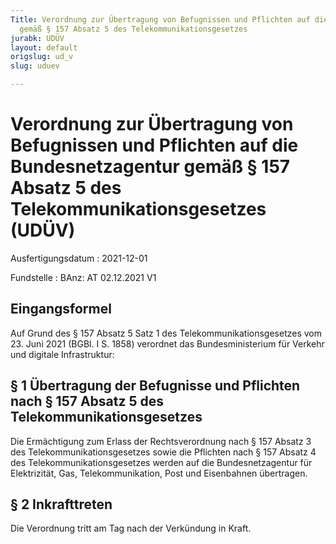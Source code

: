 ```yaml
---
Title: Verordnung zur Übertragung von Befugnissen und Pflichten auf die Bundesnetzagentur
  gemäß § 157 Absatz 5 des Telekommunikationsgesetzes
jurabk: UDÜV
layout: default
origslug: ud_v
slug: uduev

---
```


# Verordnung zur Übertragung von Befugnissen und Pflichten auf die Bundesnetzagentur gemäß § 157 Absatz 5 des Telekommunikationsgesetzes (UDÜV)

Ausfertigungsdatum
:   2021-12-01

Fundstelle
:   BAnz: AT 02.12.2021 V1


## Eingangsformel

Auf Grund des § 157 Absatz 5 Satz 1 des Telekommunikationsgesetzes vom 23. Juni 2021 (BGBl. I S. 1858) verordnet das Bundesministerium für Verkehr und digitale Infrastruktur:


## § 1 Übertragung der Befugnisse und Pflichten nach § 157 Absatz 5 des Telekommunikationsgesetzes

Die Ermächtigung zum Erlass der Rechtsverordnung nach § 157 Absatz 3 des Telekommunikationsgesetzes sowie die Pflichten nach § 157 Absatz 4 des Telekommunikationsgesetzes werden auf die Bundesnetzagentur für Elektrizität, Gas, Telekommunikation, Post und Eisenbahnen übertragen.


## § 2 Inkrafttreten

Die Verordnung tritt am Tag nach der Verkündung in Kraft.

